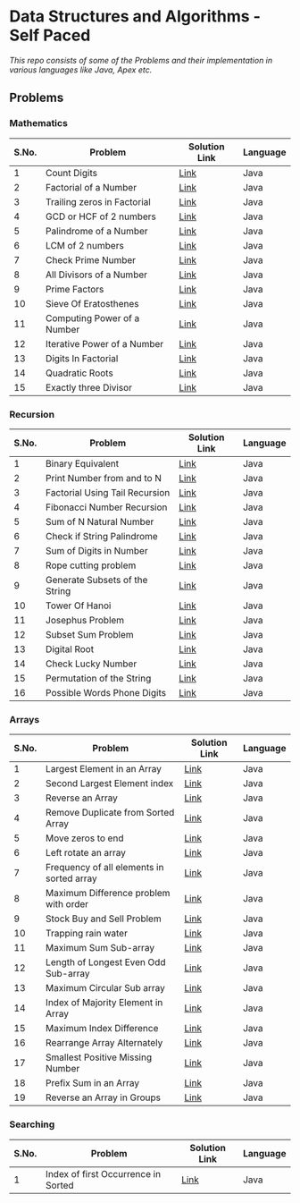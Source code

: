 # Data Structures and Algorithms - Self Paced

*This repo consists of some of the Problems and their implementation in various languages like Java, Apex etc.* 
## Problems
### Mathematics
S.No. | Problem | Solution Link | Language 
 ------------ | ------------ | ------------- | ----------- 
1 | Count Digits | [Link](https://github.com/drupadpreenja-code/GFG/blob/main/DSA-Self-Paced/DSA-Solutions/CountDigits.java) | Java
2 | Factorial of a Number | [Link](https://github.com/drupadpreenja-code/GFG/blob/main/DSA-Self-Paced/DSA-Solutions/FactorialNumber.java) | Java
3 | Trailing zeros in Factorial | [Link](https://github.com/drupadpreenja-code/GFG/blob/main/DSA-Self-Paced/DSA-Solutions/TrailingZerosFactorial.java) | Java
4 | GCD or HCF of 2 numbers | [Link](https://github.com/drupadpreenja-code/GFG/blob/main/DSA-Self-Paced/DSA-Solutions/GreatestCommonDivisor.java) | Java
5 | Palindrome of a Number | [Link](https://github.com/drupadpreenja-code/GFG/blob/main/DSA-Self-Paced/DSA-Solutions/PalindromeNumbers.java) | Java
6 | LCM of 2 numbers | [Link](https://github.com/drupadpreenja-code/GFG/blob/main/DSA-Self-Paced/DSA-Solutions/LCMofTwoNumbers.java) | Java
7 | Check Prime Number | [Link](https://github.com/drupadpreenja-code/GFG/blob/main/DSA-Self-Paced/DSA-Solutions/CheckForPrime.java) | Java
8 | All Divisors of a Number | [Link](https://github.com/drupadpreenja-code/GFG/blob/main/DSA-Self-Paced/DSA-Solutions/AllDivisorsAscending.java) | Java
9 | Prime Factors | [Link](https://github.com/drupadpreenja-code/GFG/blob/main/DSA-Self-Paced/DSA-Solutions/PrintPrimeFactors.java) | Java
10 | Sieve Of Eratosthenes | [Link](https://github.com/drupadpreenja-code/GFG/blob/main/DSA-Self-Paced/DSA-Solutions/SieveOfEratosthenes.java) | Java
11 | Computing Power of a Number | [Link](https://github.com/drupadpreenja-code/GFG/blob/main/DSA-Self-Paced/DSA-Solutions/ComputingPower.java) | Java
12 | Iterative Power of a Number | [Link](https://github.com/drupadpreenja-code/GFG/blob/main/DSA-Self-Paced/DSA-Solutions/IterativePower.java) | Java
13 | Digits In Factorial | [Link](https://github.com/drupadpreenja-code/GFG/blob/main/DSA-Self-Paced/DSA-Solutions/DigitsInFactorial.java) | Java
14 | Quadratic Roots | [Link](https://github.com/drupadpreenja-code/GFG/blob/main/DSA-Self-Paced/DSA-Solutions/QuadraticRoots.java) | Java
15 | Exactly three Divisor | [Link](https://github.com/drupadpreenja-code/GFG/blob/main/DSA-Self-Paced/DSA-Solutions/Exactly3Divisor.java) | Java

### Recursion
S.No. | Problem | Solution Link | Language 
 ------------ | ------------ | ------------- | ----------- 
1 | Binary Equivalent | [Link](https://github.com/drupadpreenja-code/GFG/blob/main/DSA-Self-Paced/DSA-Solutions/BinaryEquivalentOfNumber.java) | Java
2 | Print Number from and to N | [Link](https://github.com/drupadpreenja-code/GFG/blob/main/DSA-Self-Paced/DSA-Solutions/PrintToN.java) | Java
3 | Factorial Using Tail Recursion | [Link](https://github.com/drupadpreenja-code/GFG/blob/main/DSA-Self-Paced/DSA-Solutions/FactorialTailRecursion.java) | Java
4 | Fibonacci Number Recursion | [Link](https://github.com/drupadpreenja-code/GFG/blob/main/DSA-Self-Paced/DSA-Solutions/FibonacciNumberRecursion.java) | Java
5 | Sum of N Natural Number | [Link](https://github.com/drupadpreenja-code/GFG/blob/main/DSA-Self-Paced/DSA-Solutions/SumOfNaturalNumber.java) | Java
6 | Check if String Palindrome | [Link](https://github.com/drupadpreenja-code/GFG/blob/main/DSA-Self-Paced/DSA-Solutions/PalindromeString.java) | Java
7 | Sum of Digits in Number | [Link](https://github.com/drupadpreenja-code/GFG/blob/main/DSA-Self-Paced/DSA-Solutions/SumOfDigits.java) | Java
8 | Rope cutting problem | [Link](https://github.com/drupadpreenja-code/GFG/blob/main/DSA-Self-Paced/DSA-Solutions/RopeCuttingProblem.java) | Java
9 | Generate Subsets of the String | [Link](https://github.com/drupadpreenja-code/GFG/blob/main/DSA-Self-Paced/DSA-Solutions/GenerateSubsets.java) | Java
10 | Tower Of Hanoi | [Link](https://github.com/drupadpreenja-code/GFG/blob/main/DSA-Self-Paced/DSA-Solutions/TowerOfHanoi.java) | Java
11 | Josephus Problem | [Link](https://github.com/drupadpreenja-code/GFG/blob/main/DSA-Self-Paced/DSA-Solutions/JosephusProblem.java) | Java
12 | Subset Sum Problem | [Link](https://github.com/drupadpreenja-code/GFG/blob/main/DSA-Self-Paced/DSA-Solutions/SubsetSumProblem.java) | Java
13 | Digital Root | [Link](https://github.com/drupadpreenja-code/GFG/blob/main/DSA-Self-Paced/DSA-Solutions/DigitalRoot.java) | Java
14 | Check Lucky Number | [Link](https://github.com/drupadpreenja-code/GFG/blob/main/DSA-Self-Paced/DSA-Solutions/LuckyNumber.java) | Java
15 | Permutation of the String | [Link](https://github.com/drupadpreenja-code/GFG/blob/main/DSA-Self-Paced/DSA-Solutions/PermutationOfString.java) | Java
16 | Possible Words Phone Digits | [Link](https://github.com/drupadpreenja-code/GFG/blob/main/DSA-Self-Paced/DSA-Solutions/PossibleWordsPhone.java) | Java

### Arrays
S.No. | Problem | Solution Link | Language 
 ------------ | ------------ | ------------- | ----------- 
1 | Largest Element in an Array | [Link](https://github.com/drupadpreenja-code/GFG/blob/main/DSA-Self-Paced/DSA-Solutions/LargestElementIndexArray.java) | Java
2 | Second Largest Element index | [Link](https://github.com/drupadpreenja-code/GFG/blob/main/DSA-Self-Paced/DSA-Solutions/SecondLargestElement.java) | Java
3 | Reverse an Array | [Link](https://github.com/drupadpreenja-code/GFG/blob/main/DSA-Self-Paced/DSA-Solutions/ReverseAnArray.java) | Java
4 | Remove Duplicate from Sorted Array | [Link](https://github.com/drupadpreenja-code/GFG/blob/main/DSA-Self-Paced/DSA-Solutions/RemoveDuplicateElements.java) | Java
5 | Move zeros to end | [Link](https://github.com/drupadpreenja-code/GFG/blob/main/DSA-Self-Paced/DSA-Solutions/MoveZerosToEnd.java) | Java
6 | Left rotate an array | [Link](https://github.com/drupadpreenja-code/GFG/blob/main/DSA-Self-Paced/DSA-Solutions/LeftRotateArray.java) | Java
7 | Frequency of all elements in sorted array | [Link](https://github.com/drupadpreenja-code/GFG/blob/main/DSA-Self-Paced/DSA-Solutions/FrequecyOfAllElements.java) | Java
8 | Maximum Difference problem with order | [Link](https://github.com/drupadpreenja-code/GFG/blob/main/DSA-Self-Paced/DSA-Solutions/MaximumDifference.java) | Java
9 | Stock Buy and Sell Problem | [Link](https://github.com/drupadpreenja-code/GFG/blob/main/DSA-Self-Paced/DSA-Solutions/StockBuySellProblem.java) | Java
10 | Trapping rain water | [Link](https://github.com/drupadpreenja-code/GFG/blob/main/DSA-Self-Paced/DSA-Solutions/TrappingRailWater.java) | Java
11 | Maximum Sum Sub-array | [Link](https://github.com/drupadpreenja-code/GFG/blob/main/DSA-Self-Paced/DSA-Solutions/MaximumSumSubarray.java) | Java
12 | Length of Longest Even Odd Sub-array | [Link](https://github.com/drupadpreenja-code/GFG/blob/main/DSA-Self-Paced/DSA-Solutions/LengthOfLongestEvenOddSubarray.java) | Java
13 | Maximum Circular Sub array | [Link](https://github.com/drupadpreenja-code/GFG/blob/main/DSA-Self-Paced/DSA-Solutions/MaximumCircularSubarray.java) | Java
14 | Index of Majority Element in Array | [Link](https://github.com/drupadpreenja-code/GFG/blob/main/DSA-Self-Paced/DSA-Solutions/MajorityElement.java) | Java
15 | Maximum Index Difference | [Link](https://github.com/drupadpreenja-code/GFG/blob/main/DSA-Self-Paced/DSA-Solutions/MaximumIndexDifference.java) | Java
16 | Rearrange Array Alternately | [Link](https://github.com/drupadpreenja-code/GFG/blob/main/DSA-Self-Paced/DSA-Solutions/RearrangeArrayAlternately.java) | Java
17 | Smallest Positive Missing Number | [Link](https://github.com/drupadpreenja-code/GFG/blob/main/DSA-Self-Paced/DSA-Solutions/SmallestPositiveMissingNumber.java) | Java
18 | Prefix Sum in an Array | [Link](https://github.com/drupadpreenja-code/GFG/blob/main/DSA-Self-Paced/DSA-Solutions/PrefixSum.java) | Java
19 | Reverse an Array in Groups | [Link](https://github.com/drupadpreenja-code/GFG/blob/main/DSA-Self-Paced/DSA-Solutions/ReverseInGroups.java) | Java

### Searching
S.No. | Problem | Solution Link | Language 
 ------------ | ------------ | ------------- | ----------- 
1 | Index of first Occurrence in Sorted | [Link](https://github.com/drupadpreenja-code/GFG/blob/main/DSA-Self-Paced/DSA-Solutions/IndexOfFirstOccurrence.java) | Java